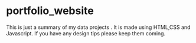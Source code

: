 # portfolio_website
This is just a summary of my data projects .
It is made using HTML,CSS and Javascript.
If you have any design tips please keep them coming.
